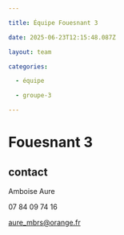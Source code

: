 ```yaml
---

title: Équipe Fouesnant 3

date: 2025-06-23T12:15:48.087Z

layout: team

categories:

  - équipe

  - groupe-3

---
```


# Fouesnant 3



## contact 

 Amboise Aure

07 84 09 74 16

aure_mbrs@orange.fr

